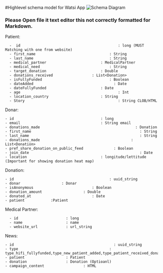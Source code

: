 #Highlevel schema model for Watsi App
![Schema Diagram](http://www.gliffy.com/go/publish/image/5928235/L.png)

### Please Open file it text editor this not correctly formatted for Markdown.

Patient:

	  -  id											    : long (MUST Matching with one from website)
	  - first_name 									: String
	  - last_name 									: String
	  - medical_partner							: MedicalPartner
	  - medical_need								: String
	  - target_donation							: Double
	  - donations_received 					: List<Donation>				 
	  - isFullyFunded								: Boolean
	  - dateAdded									  : Date
	  - dateFullyFunded							: Date
	  - age											    : Int
	  - location_country						: String
	  - Story										    : String CLOB/HTML


Donar:

  	- id                                        : long
  	- email                                     : String email 
  	- donations_made								            : Donation
  	- first_name 									              : String
    - last_name 									              : String
    - donations_made	 						              : List<Donation>
    - pref_share_donation_on_public_feed			  : Boolean
    - join_date										              : Date
    - location                                  : longitude/lettitude (Important for showing donation heat map)


Donation:

  	- id 											: uuid_string
  	- donar                   : Donar
  	- isAnonymous							: Boolean
  	- donation_amount					: Double
  	- donated_at							: Date
	- patient            :Patient

Medical Partner:

      - id                      : long
      - name                    : name
      - website_url             : url_string
      
News:

  	- id 											  : uuid_string
  	- type											: type_hifi_fullyfunded,type_new_patient_added,type_patient_received_donation
  	- patient                   : Patient
  	- donation                  : Donation (Optioanl)
  	- campaign_content					: HTML
  	

